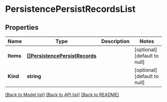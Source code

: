 # PersistencePersistRecordsList

## Properties
Name | Type | Description | Notes
------------ | ------------- | ------------- | -------------
**Items** | [**[]PersistencePersistRecords**](persistence_persistRecords.md) |  | [optional] [default to null]
**Kind** | **string** |  | [optional] [default to null]

[[Back to Model list]](../README.md#documentation-for-models) [[Back to API list]](../README.md#documentation-for-api-endpoints) [[Back to README]](../README.md)


